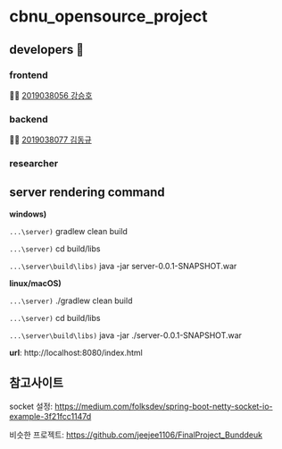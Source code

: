 # cbnu_opensource_project

## developers :two_men_holding_hands:
  ### frontend
  :family_man_boy: [2019038056 강승호](https://github.com/seungho-hub)

  ### backend
  :family_man_boy: [2019038077 김동규](https://github.com/Dongu-K)

  ### researcher

## server rendering command

__windows)__

`...\server)` gradlew clean build

`...\server)` cd build/libs

`...\server\build\libs)` java -jar server-0.0.1-SNAPSHOT.war

__linux/macOS)__

`...\server)` ./gradlew clean build

`...\server)` cd build/libs

`...\server\build\libs)` java -jar ./server-0.0.1-SNAPSHOT.war


__url__: http://localhost:8080/index.html

## 참고사이트
socket 설정:
https://medium.com/folksdev/spring-boot-netty-socket-io-example-3f21fcc1147d

비슷한 프로젝트:
https://github.com/jeejee1106/FinalProject_Bunddeuk